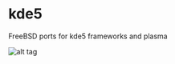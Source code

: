 kde5
====

FreeBSD ports for kde5 frameworks and plasma

![alt tag](http://user.math.uzh.ch/berner/files/plasma-5.1.2.png)
